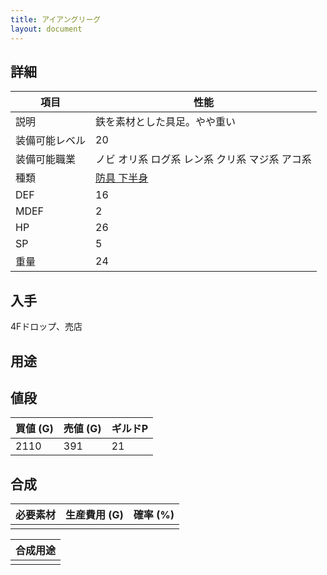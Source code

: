 ```yaml
---
title: アイアングリーグ
layout: document
---
```

## 詳細


|項目|性能|
|---|---|
|説明|鉄を素材とした具足。やや重い|
|装備可能レベル|20|
|装備可能職業|ノビ オリ系 ログ系 レン系 クリ系 マジ系 アコ系|
|種類|[防具 下半身](防具(下半身))|
|DEF|16|
|MDEF|2|
|HP|26|
|SP|5|
|重量|24|

## 入手

4Fドロップ、売店

## 用途


## 値段


|買値 (G)|売値 (G)|ギルドP|
|---|---|---|
|2110|391|21|

## 合成


|必要素材|生産費用 (G)|確率 (%)|
|---|---|---|
||||


|合成用途|
|---|
||